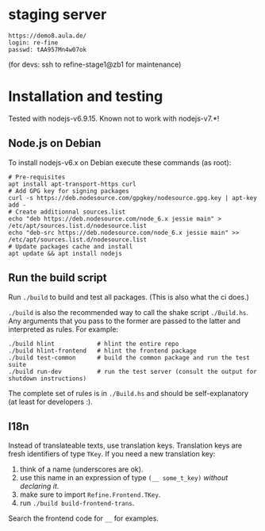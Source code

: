 
# staging server

```
https://demo8.aula.de/
login: re-fine
passwd: tAA957Mn4w07ok
```

(for devs: ssh to refine-stage1@zb1 for maintenance)


# Installation and testing

Tested with nodejs-v6.9.15.  Known not to work with nodejs-v7.*!


## Node.js on Debian

To install nodejs-v6.x on Debian execute these commands (as root):

    # Pre-requisites
    apt install apt-transport-https curl
    # Add GPG key for signing packages
    curl -s https://deb.nodesource.com/gpgkey/nodesource.gpg.key | apt-key add -
    # Create additionnal sources.list
    echo "deb https://deb.nodesource.com/node_6.x jessie main" > /etc/apt/sources.list.d/nodesource.list
    echo "deb-src https://deb.nodesource.com/node_6.x jessie main" >> /etc/apt/sources.list.d/nodesource.list
    # Update packages cache and install
    apt update && apt install nodejs


## Run the build script

Run `./build` to build and test all packages.  (This is also what the
ci does.)

`./build` is also the recommended way to call the shake script
`./Build.hs`.  Any arguments that you pass to the former are passed to
the latter and interpreted as rules.  For example:

```shell
./build hlint            # hlint the entire repo
./build hlint-frontend   # hlint the frontend package
./build test-common      # build the common package and run the test suite
./build run-dev          # run the test server (consult the output for shutdown instructions)
```

The complete set of rules is in `./Build.hs` and should be
self-explanatory (at least for developers :).


## I18n

Instead of translateable texts, use translation keys.  Translation
keys are fresh identifiers of type `TKey`.  If you need a new
translation key:

1. think of a name (underscores are ok).
2. use this name in an expression of type `(__ some_t_key)` *without declaring it*.
3. make sure to import `Refine.Frontend.TKey`.
4. run `./build build-frontend-trans`.

Search the frontend code for `__` for examples.
